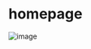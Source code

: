 # homepage
![image](https://user-images.githubusercontent.com/35516367/193945225-4e3be895-889e-4c6a-8fee-14fa1943eb23.png)
